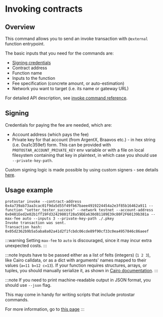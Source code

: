 # Invoking contracts

## Overview
This command allows you to send an invoke transaction with `@external` function entrypoint.

The basic inputs that you need for the commands are:

- [Signing credentials](#signing)
- Contract address
- Function name
- Inputs to the function
- Fee specification (concrete amount, or auto-estimation)
- Network you want to target (i.e. its name or gateway URL)

For detailed API description, see [invoke command reference](../../cli-reference.md#invoke).

## Signing
Credentials for paying the fee are needed, which are:

- Account address (which pays the fee)
- Private key for that account (from ArgentX, Braavos etc.) - in hex string (i.e. 0xa1c359ef) form. This can be provided with `PROTOSTAR_ACCOUNT_PRIVATE_KEY` env variable or with a file on local filesystem containing that key in plaintext, in which case you should use `--private-key-path`.

Custom signing logic is made possible by using custom signers - see details [here](./06-signing.md).

## Usage example

```shell 
protostar invoke --contract-address 0x4a739ab73aa3cac01f9da5d55f49fb67baee4919224454a2e3f85b16462a911 --function "setter_tester_success" --network testnet --account-address 0x0481Eed2e02b1ff19Fd32429801f28a59DEa630d81189E39c80F2F60139b381a --max-fee auto --inputs 3 --private-key-path ./.pkey
Invoke transaction was sent.
Transaction hash: 0x05d2362b9b5a5aba8a02a41d2f1fcbdc06cde89f90cf33c0ea4957846c86aeef
```
:::warning
Setting `max-fee` to `auto` is discouraged, since it may incur extra unexpected costs.
:::

:::note
Inputs have to be passed either as a list of felts (integers) (`1 2 3`), like Cairo calldata, or as a dict with arguments' names mapped to their values (`a=11 b=12 c=13`).
If your function requires structures, arrays, or tuples, you should manually serialize it, as
shown in [Cairo documentation](https://www.cairo-lang.org/docs/hello_starknet/more_features.html#array-arguments-in-calldata).
:::

:::note
If you need to print machine-readable output in JSON format, you should use `--json` flag.

This may come in handy for writing scripts that include protostar commands.

For more information, go to [this page](./scripting.md)
:::
